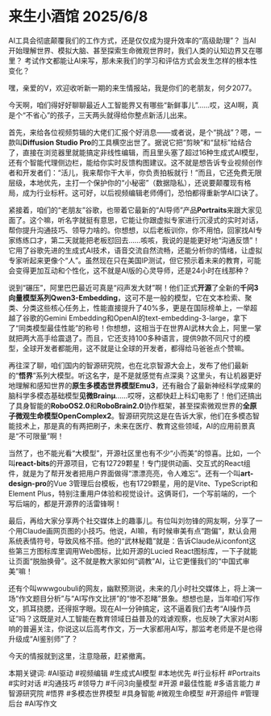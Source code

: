 # 来生小酒馆 2025/6/8

AI工具会彻底颠覆我们的工作方式，还是仅仅成为提升效率的“高级助理”？
当AI开始理解世界、模拟大脑、甚至探索生命微观世界时，我们人类的认知边界又在哪里？
考试作文都能让AI来写，那未来我们的学习和评估方式会发生怎样的根本性变化？

嘿，亲爱的V，欢迎收听新一期的来生情报站，我是你们的老朋友，何夕2077。

今天啊，咱们得好好聊聊最近人工智能界又有哪些“新鲜事儿”……哎，这AI啊，真是个“不省心”的孩子，三天两头就得给你整点新活儿出来。

首先，来给各位视频剪辑的大佬们汇报个好消息——或者说，是个“挑战”？嗯，一款叫**Diffusion Studio Pro**的工具横空出世了。据说它把“剪映”和“鼠标”给结合了，直接在浏览器里就能搞定非线性编辑，而且里头塞了超过16种生成式AI模型，还有个智能代理侧边栏，能给你实时反馈构图建议。这不就是想告诉专业视频创作者和开发者们：“活儿，我来帮你干大半，你负责拍板就行！”而且，它还免费无限层级，本地优先，主打一个保护你的“小秘密”（数据隐私），还说要颠覆现有格局，成为行业标杆。这可好，以后视频编辑老师傅们，恐怕都得重新学AI口诀了。

紧接着，咱们的“老朋友”谷歌，也带着它最新的“AI导师”产品**Portraits**来跟大家见面了。这个嘛，听名字就挺有意思，它能让你跟虚拟专家进行沉浸式的实时对话，帮你提升沟通技巧、领导力啥的。你想想，以后老板训你，你不用怕，回家找AI专家练练口才，第二天就能把老板怼回去……咳咳，我说的是能更好地“沟通反馈”！它用了谷歌先进的生成式AI技术，语音交流自然流畅，还能分析你的情绪，让虚拟专家听起来更像个“人”。虽然现在只在美国IP测试，但它预示着未来的教育，可能会变得更加互动和个性化，这不就是AI版的心灵导师，还是24小时在线那种？

说到“碾压”，阿里巴巴最近可真是“闷声发大财”啊！他们正式**开源**了全新的**千问3向量模型系列Qwen3-Embedding**，这可不是一般的模型，它在文本检索、聚类、分类这些核心任务上，性能直接提升了40%多，更是在国际榜单上，一举超越了谷歌的Gemini Embedding和OpenAI的text-embedding-3-large，拿下了“同类模型最佳性能”的称号！你想想，这相当于在世界AI武林大会上，阿里一掌就把两大高手给震退了。而且，它还支持100多种语言，提供9款不同尺寸的模型，全球开发者都能用，这不就是让全球的开发者，都得给马爸爸点个赞嘛。

再往深了聊，咱们国内的智源研究院，也在北京智源大会上，发布了他们最新的“**悟界**”系列大模型。听这名字，是不是就感觉有点深奥？这里头，有让机器更好地理解和感知世界的**原生多模态世界模型Emu3**，还有融合了最新神经科学成果的脑科学多模态基础模型**见微Brainμ**……哎呀，这都快赶上科幻电影了！他们还搞出了具身智能的**RoboOS2.0**和**RoboBrain2.0**协作框架，甚至探索微观世界的**全原子微观生命模型OpenComplex2**。智源研究院这是在告诉大家，他们在多模态智能技术上，那是真的有两把刷子，未来在医疗、教育这些领域，AI的应用前景真是“不可限量”啊！

当然了，也不能光看“大模型”，开源社区里也有不少“小而美”的惊喜。比如，一个叫**react-bits**的开源项目，它有12729颗星！专门提供动画、交互式的React组件，就是为了帮开发者把用户界面做得“漂漂亮亮，令人难忘”。还有一个叫**art-design-pro**的Vue 3管理后台模板，也有1729颗星，用的是Vite、TypeScript和Element Plus，特别注重用户体验和视觉设计。这俩哥们，一个写前端的，一个写后端的，都是开源界的活雷锋啊！

最后，再给大家分享两个社交媒体上的趣事儿。有位叫刘勿锋的网友啊，分享了一个用Claude画网页图的小技巧。他说，AI嘛，有时候审美有点“跑偏”，默认会用系统表情符号，导致风格不搭。他的“武林秘籍”就是：告诉Claude从iconfont这些第三方图标库里调用Web图标，比如开源的Lucied React图标库，一下子就能让页面“脱胎换骨”。这不就是教大家如何“调教”AI，让它更懂我们的“中国式审美”嘛！

还有个叫wwwgoubuli的网友，幽默预测说，未来的几小时社交媒体上，将上演一场“作文题目分析”与“AI写作文比拼”的“惨不忍睹”景象。想想也是，当年咱们写作文，抓耳挠腮，还得抠字眼。现在AI一分钟搞定，这不逼着我们去考“AI操作员证”吗？这既是对人工智能在教育领域日益普及的戏谑观察，也反映了大家对AI影响的普遍关注，你说这以后高考作文，万一大家都用AI写，那监考老师是不是也得升级成“AI鉴别师”了？

今天的情报就到这里，注意隐蔽，赶紧撤离。

本期关键词:
#AI驱动
#视频编辑
#生成式AI模型
#本地优先
#行业标杆
#Portraits
#实时对话
#沟通技巧
#领导力
#千问3向量模型
#开源
#最佳性能
#多语言能力
#智源研究院
#悟界
#多模态世界模型
#具身智能
#微观生命模型
#开源组件
#管理后台
#AI写作文